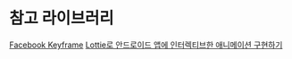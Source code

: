 # 참고 라이브러리
[Facebook Keyframe](http://tiii.tistory.com/33)
[Lottie로 안드로이드 앱에 인터렉티브한 애니메이션 구현하기](https://realm.io/kr/news/lottie-for-android-interactive-animation/)
